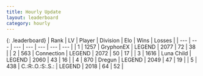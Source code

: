 ```yaml
---
title: Hourly Update
layout: leaderboard
category: hourly
---
```


{: .leaderboard}
| Rank | LV | Player | Division | Elo | Wins | Losses |
| --- | --- | --- | --- | --- | --- | --- |
| <span data-change="1">1</span> | 1257 | <span title="ID: 315148">GryphonEX</span> | LEGEND | <span data-change="12">2077</span> | <span data-change="5">72</span> | <span data-change="1">38</span> |
| <span data-change="-1">2</span> | 563 | <span title="ID: 539711">Connection</span> | LEGEND | <span data-change="0">2072</span> | <span data-change="0">50</span> | <span data-change="0">17</span> |
| <span data-change="0">3</span> | 1616 | <span title="ID: 164871">Luna Child</span> | LEGEND | <span data-change="0">2060</span> | <span data-change="0">43</span> | <span data-change="0">16</span> |
| <span data-change="0">4</span> | 870 | <span title="ID: 337810">Dregun</span> | LEGEND | <span data-change="0">2049</span> | <span data-change="0">47</span> | <span data-change="0">19</span> |
| <span data-change="0">5</span> | 438 | <span title="ID: 451068">C.:R:.O.:S:.S.:</span> | LEGEND | <span data-change="0">2018</span> | <span data-change="0">64</span> | <span data-change="0">52</span> |